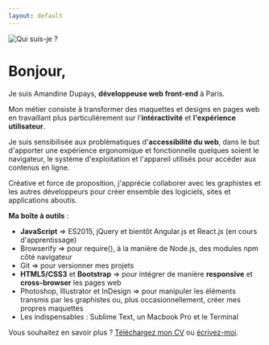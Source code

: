 ```yaml
---
layout: default
---
```


<div class="container-fluid">
  <div class="row">
    <div class="col-md-12 icons">
      <img src="{{ '/img/about.png' | prepend: site.url }}" data-toggle="tooltip" data-placement="right" title="Qui suis-je ?">
    </div>
  </div>
  <div class="row">
    <div class="col-md-12">
      <h1>Bonjour,</h1>
      <p>
        Je suis Amandine Dupays, <strong>développeuse web front-end</strong> à Paris.
      </p>
      <p>
        Mon métier consiste à transformer des maquettes et designs en pages web en travaillant plus particulièrement sur l'<strong>intéractivité</strong> et <strong>l'expérience utilisateur</strong>.
      </p>
      <p>
        Je suis sensibilisée aux problèmatiques d'<strong>accessibilité du web</strong>, dans le but d'apporter une expérience ergonomique et fonctionnelle quelques soient le navigateur, le système d'exploitation et l'appareil utilisés pour accéder aux contenus en ligne.
      </p>
      <p>
      Créative et force de proposition, j'apprécie collaborer avec les graphistes et les autres développeurs pour créer ensemble des logiciels, sites et applications aboutis.
      </p>
      <p>
        <strong>Ma boîte à outils</strong> :
        <ul>
          <li><strong>JavaScript</strong> => ES2015, jQuery et bientôt Angular.js et React.js (en cours d'apprentissage)</li>
          <li>Browserify => pour require(), à la manière de Node.js, des modules npm côté navigateur</li>
          <li>Git => pour versionner mes projets</li>
          <li><strong>HTML5/CSS3</strong> et <strong>Bootstrap</strong> => pour intégrer de manière <strong>responsive</strong> et <strong>cross-browser</strong> les pages web</li>
          <li>Photoshop, Illustrator et InDesign => pour manipuler les éléments transmis par les graphistes ou, plus occasionnellement, créer mes propres maquettes</li>
          <li>Les indispensables : Sublime Text, un Macbook Pro et le Terminal</li>
        </ul>
      </p>  
      <p>
        Vous souhaitez en savoir plus ? <a href="{{ "/assets/cv-amandine-dupays.pdf/" | prepend: site.url }}" target="_blank">Téléchargez mon CV</a> ou <a href="{{ "/contact/" | prepend: site.url }}">écrivez-moi</a>.
      </p>
    </div>
  </div>
</div>